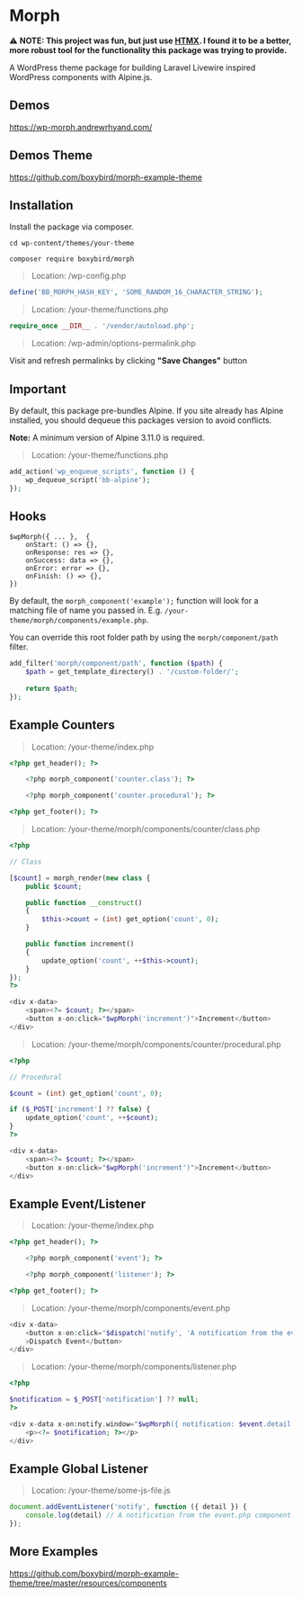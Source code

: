 # Morph

:warning: **NOTE: This project was fun, but just use [HTMX](https://github.com/bigskysoftware/htmx). I found it to be a better, more robust tool for the functionality this package was trying to provide.**

A WordPress theme package for building Laravel Livewire inspired WordPress components with Alpine.js.

## Demos

https://wp-morph.andrewrhyand.com/

## Demos Theme

https://github.com/boxybird/morph-example-theme

## Installation

Install the package via composer.

```
cd wp-content/themes/your-theme
```

```
composer require boxybird/morph
```
> Location: /wp-config.php

```php
define('BB_MORPH_HASH_KEY', 'SOME_RANDOM_16_CHARACTER_STRING');
```

> Location: /your-theme/functions.php

```php
require_once __DIR__ . '/vendor/autoload.php';
```

> Location: /wp-admin/options-permalink.php

Visit and refresh permalinks by clicking **"Save Changes"** button

## Important

By default, this package pre-bundles Alpine. If you site already has Alpine installed, you should dequeue this packages version to avoid conflicts.

**Note:** A minimum version of Alpine 3.11.0 is required. 

> Location: /your-theme/functions.php

```php
add_action('wp_enqueue_scripts', function () {
    wp_dequeue_script('bb-alpine');
});
```

## Hooks

```JS
$wpMorph({ ... },  {
    onStart: () => {},
    onResponse: res => {},
    onSuccess: data => {},
    onError: error => {},
    onFinish: () => {},
})
```

By default, the `morph_component('example');` function will look for a matching file of name you passed in. E.g. `/your-theme/morph/components/example.php`.

You can override this root folder path by using the `morph/component/path` filter.

```php
add_filter('morph/component/path', function ($path) {
    $path = get_template_directory() . '/custom-folder/';
    
    return $path;
});
```

## Example Counters

> Location: /your-theme/index.php

```php
<?php get_header(); ?>

    <?php morph_component('counter.class'); ?>

    <?php morph_component('counter.procedural'); ?>

<?php get_footer(); ?>
```

> Location: /your-theme/morph/components/counter/class.php

```php
<?php

// Class

[$count] = morph_render(new class {
    public $count;

    public function __construct()
    {
        $this->count = (int) get_option('count', 0);
    }

    public function increment()
    {
        update_option('count', ++$this->count);
    }
});
?>

<div x-data>
    <span><?= $count; ?></span>
    <button x-on:click="$wpMorph('increment')">Increment</button>
</div>
```

> Location: /your-theme/morph/components/counter/procedural.php

```php
<?php

// Procedural

$count = (int) get_option('count', 0);

if ($_POST['increment'] ?? false) {
    update_option('count', ++$count);
}
?>

<div x-data>
    <span><?= $count; ?></span>
    <button x-on:click="$wpMorph('increment')">Increment</button>
</div>
```

## Example Event/Listener

> Location: /your-theme/index.php

```php
<?php get_header(); ?>

    <?php morph_component('event'); ?>

    <?php morph_component('listener'); ?>

<?php get_footer(); ?>
```

> Location: /your-theme/morph/components/event.php

```php
<div x-data>
    <button x-on:click="$dispatch('notify', 'A notification from the event.php component.')"
    >Dispatch Event</button>
</div>
```

> Location: /your-theme/morph/components/listener.php

```php
<?php

$notification = $_POST['notification'] ?? null;
?>

<div x-data x-on:notify.window="$wpMorph({ notification: $event.detail })">
    <p><?= $notification; ?></p>
</div>
```

## Example Global Listener

> Location: /your-theme/some-js-file.js

```js
document.addEventListener('notify', function ({ detail }) {
    console.log(detail) // A notification from the event.php component.
});
```

## More Examples

https://github.com/boxybird/morph-example-theme/tree/master/resources/components
